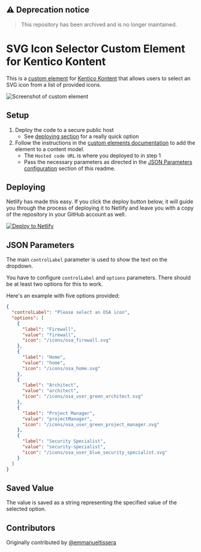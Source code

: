 ## :warning: Deprecation notice
> This repository has been archived and is no longer maintained.

# SVG Icon Selector Custom Element for Kentico Kontent

This is a [custom element](https://kontent.ai/learn/tutorials/develop-apps/integrate/content-editing-extensions) for [Kentico Kontent](https://kontent.ai) that allows users to select an SVG icon from a list of provided icons.

![Screenshot of custom element](SvgIconSelector.png)

## Setup

1. Deploy the code to a secure public host
    * See [deploying section](#Deploying) for a really quick option
1. Follow the instructions in the [custom elements documentation](https://kontent.ai/learn/tutorials/develop-apps/integrate/content-editing-extensions#a-displaying-your-custom-editor-in-kontent) to add the element to a content model.
    * The `Hosted code URL` is where you deployed to in step 1
    * Pass the necessary parameters as directed in the [JSON Parameters configuration](#json-parameters) section of this readme.

## Deploying

Netlify has made this easy. If you click the deploy button below, it will guide you through the process of deploying it to Netlify and leave you with a copy of the repository in your GitHub account as well.

[![Deploy to Netlify](https://www.netlify.com/img/deploy/button.svg)](https://app.netlify.com/start/deploy?repository=https://github.com/Kentico/kontent-custom-element-svg-icon-selector)

## JSON Parameters

The main `controlLabel` parameter is used to show the text on the dropdown.

You have to configure `controlLabel` and `options` parameters. There should be at least two options for this to work.

Here's an example with five options provided:

```Json
{
  "controlLabel": "Please select an OSA icon",
  "options": [
    {
      "label": "Firewall",
      "value": "firewall",
      "icon": "/icons/osa_firewall.svg"
    },
    {
      "label": "Home",
      "value": "home",
      "icon": "/icons/osa_home.svg"
    },
    {
      "label": "Architect",
      "value": "architect",
      "icon": "/icons/osa_user_green_architect.svg"
    },
    {
      "label": "Project Manager",
      "value": "projectManager",
      "icon": "/icons/osa_user_green_project_manager.svg"
    },
    {
      "label": "Security Specialist",
      "value": "security-specialist",
      "icon": "/icons/osa_user_blue_security_specialist.svg"
    }
  ]
}
```

## Saved Value

The value is saved as a string representing the specified value of the selected option.

## Contributors

Originally contributed by [@emmanueltissera](https://github.com/emmanueltissera/)
